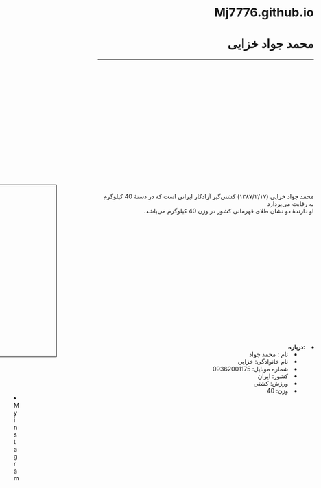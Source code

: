 # Mj7776.github.io
<!DOCTYPE html>
<html>
    <head>
        <link type="text/css" rel="stylesheet" href="01.css"/>
        <style>.image{
    width: 400px;
    height: 400px;
    background-image: url(01.jpg);
    margin-right: 600px;
    padding: 0;
    border: 1px solid black;
    vertical-align: middle;
}
.p{
    margin-top: -400px;
}
.a{
    margin-right: 750px;
    margin-top: 10px;
}
.about{
    margin-top:300px;
}
#ins{
    margin-right: 700px;
}
a{
    text-decoration:none;
    color:black;
}
a:hover{
    color: red;
}
        </style>
    </head>
    <body dir="rtl">
        <h1>محمد جواد خزایی</h1><hr>
        <h3 class="a">محمد جواد خزایی</h3>
        <div class="image"></div>
        <p class="p">
            <br>محمد جواد خزایی (۱۳۸۷/۲/۱۷) کشتی‌گیر آزادکار ایرانی است که در دستهٔ 40 کیلوگرم به رقابت می‌پردازد
            <br>او دارندهٔ دو نشان طلای قهرمانی کشور در وزن 40 کیلوگرم می‌باشد.
        </p>
        <div class="about">        
            <dt >
                <li><strong>:درباره</strong></li>
            </dt>
            <dd>
                <li>نام : محمد جواد </li>
                <li>نام خانوادگی:  خزایی</li>
                <li>شماره موبایل: 09362001175</li>
                <li>کشور: ایران</li>
                <li>ورزش: کشتی‌</li>
                <li> وزن: 40</li>
            </dd>
        </div>
        <li dir="ltr" id="ins"><a target="blank" href="https://www.instagram.com/javad.khazaiii/">Myinstagram</a></li>
    </body>
</html>
